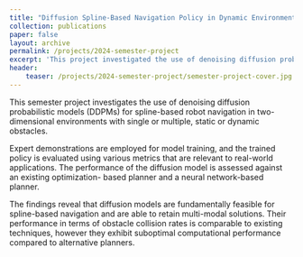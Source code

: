 ```yaml
---
title: "Diffusion Spline-Based Navigation Policy in Dynamic Environments"
collection: publications
paper: false
layout: archive
permalink: /projects/2024-semester-project
excerpt: 'This project investigated the use of denoising diffusion probabilistic models (DDPMs) for spline-based robot navigation in two-dimensional environments with single or multiple, static or dynamic obstacles.'
header:
    teaser: /projects/2024-semester-project/semester-project-cover.jpg
---
```


This semester project investigates the use of denoising diffusion probabilistic models (DDPMs) for spline-based robot navigation in two-dimensional environments with single or multiple, static or dynamic obstacles.

Expert demonstrations are employed for model training, and the trained policy is evaluated using various metrics that are relevant to real-world applications. The performance of the diffusion model is assessed against an existing optimization- based planner and a neural network-based planner.

The findings reveal that diffusion models are fundamentally feasible for spline-based navigation and are able to retain multi-modal solutions. Their performance in terms of obstacle collision rates is comparable to existing techniques, however they exhibit suboptimal computational performance compared to alternative planners.
